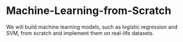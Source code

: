# Machine-Learning-from-Scratch
We will build machine learning models, such as logistic regression and SVM, from scratch and implement them on real-life datasets.
